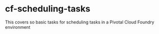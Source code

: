 # cf-scheduling-tasks
This covers so basic tasks for scheduling tasks in a Pivotal Cloud Foundry environment
